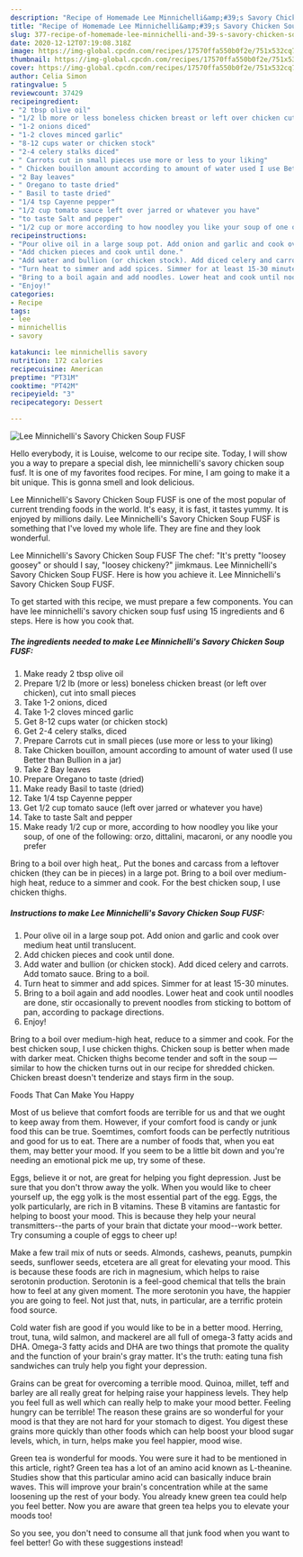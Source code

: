 ```yaml
---
description: "Recipe of Homemade Lee Minnichelli&amp;#39;s Savory Chicken Soup FUSF"
title: "Recipe of Homemade Lee Minnichelli&amp;#39;s Savory Chicken Soup FUSF"
slug: 377-recipe-of-homemade-lee-minnichelli-and-39-s-savory-chicken-soup-fusf
date: 2020-12-12T07:19:08.318Z
image: https://img-global.cpcdn.com/recipes/17570ffa550b0f2e/751x532cq70/lee-minnichellis-savory-chicken-soup-fusf-recipe-main-photo.jpg
thumbnail: https://img-global.cpcdn.com/recipes/17570ffa550b0f2e/751x532cq70/lee-minnichellis-savory-chicken-soup-fusf-recipe-main-photo.jpg
cover: https://img-global.cpcdn.com/recipes/17570ffa550b0f2e/751x532cq70/lee-minnichellis-savory-chicken-soup-fusf-recipe-main-photo.jpg
author: Celia Simon
ratingvalue: 5
reviewcount: 37429
recipeingredient:
- "2 tbsp olive oil"
- "1/2 lb more or less boneless chicken breast or left over chicken cut into small pieces"
- "1-2 onions diced"
- "1-2 cloves minced garlic"
- "8-12 cups water or chicken stock"
- "2-4 celery stalks diced"
- " Carrots cut in small pieces use more or less to your liking"
- " Chicken bouillon amount according to amount of water used I use Better than Bullion in a jar"
- "2 Bay leaves"
- " Oregano to taste dried"
- " Basil to taste dried"
- "1/4 tsp Cayenne pepper"
- "1/2 cup tomato sauce left over jarred or whatever you have"
- "to taste Salt and pepper"
- "1/2 cup or more according to how noodley you like your soup of one of the following orzo dittalini macaroni or any noodle you prefer"
recipeinstructions:
- "Pour olive oil in a large soup pot. Add onion and garlic and cook over medium heat until translucent."
- "Add chicken pieces and cook until done."
- "Add water and bullion (or chicken stock). Add diced celery and carrots. Add tomato sauce. Bring to a boil."
- "Turn heat to simmer and add spices. Simmer for at least 15-30 minutes."
- "Bring to a boil again and add noodles. Lower heat and cook until noodles are done, stir occasionally to prevent noodles from sticking to bottom of pan, according to package directions."
- "Enjoy!"
categories:
- Recipe
tags:
- lee
- minnichellis
- savory

katakunci: lee minnichellis savory 
nutrition: 172 calories
recipecuisine: American
preptime: "PT31M"
cooktime: "PT42M"
recipeyield: "3"
recipecategory: Dessert

---
```



![Lee Minnichelli&#39;s Savory Chicken Soup FUSF](https://img-global.cpcdn.com/recipes/17570ffa550b0f2e/751x532cq70/lee-minnichellis-savory-chicken-soup-fusf-recipe-main-photo.jpg)

Hello everybody, it is Louise, welcome to our recipe site. Today, I will show you a way to prepare a special dish, lee minnichelli&#39;s savory chicken soup fusf. It is one of my favorites food recipes. For mine, I am going to make it a bit unique. This is gonna smell and look delicious.

Lee Minnichelli&#39;s Savory Chicken Soup FUSF is one of the most popular of current trending foods in the world. It's easy, it is fast, it tastes yummy. It is enjoyed by millions daily. Lee Minnichelli&#39;s Savory Chicken Soup FUSF is something that I've loved my whole life. They are fine and they look wonderful.

Lee Minnichelli&#39;s Savory Chicken Soup FUSF The chef: &#34;It&#39;s pretty &#34;loosey goosey&#34; or should I say, &#34;loosey chickeny?&#34; jimkmaus. Lee Minnichelli&#39;s Savory Chicken Soup FUSF. Here is how you achieve it. Lee Minnichelli&#39;s Savory Chicken Soup FUSF.


To get started with this recipe, we must prepare a few components. You can have lee minnichelli&#39;s savory chicken soup fusf using 15 ingredients and 6 steps. Here is how you cook that.

<!--inarticleads1-->

##### The ingredients needed to make Lee Minnichelli&#39;s Savory Chicken Soup FUSF:

1. Make ready 2 tbsp olive oil
1. Prepare 1/2 lb (more or less) boneless chicken breast (or left over chicken), cut into small pieces
1. Take 1-2 onions, diced
1. Take 1-2 cloves minced garlic
1. Get 8-12 cups water (or chicken stock)
1. Get 2-4 celery stalks, diced
1. Prepare  Carrots cut in small pieces (use more or less to your liking)
1. Take  Chicken bouillon, amount according to amount of water used (I use Better than Bullion in a jar)
1. Take 2 Bay leaves
1. Prepare  Oregano to taste (dried)
1. Make ready  Basil to taste (dried)
1. Take 1/4 tsp Cayenne pepper
1. Get 1/2 cup tomato sauce (left over jarred or whatever you have)
1. Take to taste Salt and pepper
1. Make ready 1/2 cup or more, according to how noodley you like your soup, of one of the following: orzo, dittalini, macaroni, or any noodle you prefer


Bring to a boil over high heat,. Put the bones and carcass from a leftover chicken (they can be in pieces) in a large pot. Bring to a boil over medium-high heat, reduce to a simmer and cook. For the best chicken soup, I use chicken thighs. 

<!--inarticleads2-->

##### Instructions to make Lee Minnichelli&#39;s Savory Chicken Soup FUSF:

1. Pour olive oil in a large soup pot. Add onion and garlic and cook over medium heat until translucent.
1. Add chicken pieces and cook until done.
1. Add water and bullion (or chicken stock). Add diced celery and carrots. Add tomato sauce. Bring to a boil.
1. Turn heat to simmer and add spices. Simmer for at least 15-30 minutes.
1. Bring to a boil again and add noodles. Lower heat and cook until noodles are done, stir occasionally to prevent noodles from sticking to bottom of pan, according to package directions.
1. Enjoy!


Bring to a boil over medium-high heat, reduce to a simmer and cook. For the best chicken soup, I use chicken thighs. Chicken soup is better when made with darker meat. Chicken thighs become tender and soft in the soup — similar to how the chicken turns out in our recipe for shredded chicken. Chicken breast doesn&#39;t tenderize and stays firm in the soup. 

Foods That Can Make You Happy


Most of us believe that comfort foods are terrible for us and that we ought to keep away from them. However, if your comfort food is candy or junk food this can be true. Soemtimes, comfort foods can be perfectly nutritious and good for us to eat. There are a number of foods that, when you eat them, may better your mood. If you seem to be a little bit down and you're needing an emotional pick me up, try some of these.

Eggs, believe it or not, are great for helping you fight depression. Just be sure that you don't throw away the yolk. When you would like to cheer yourself up, the egg yolk is the most essential part of the egg. Eggs, the yolk particularly, are rich in B vitamins. These B vitamins are fantastic for helping to boost your mood. This is because they help your neural transmitters--the parts of your brain that dictate your mood--work better. Try consuming a couple of eggs to cheer up!

Make a few trail mix of nuts or seeds. Almonds, cashews, peanuts, pumpkin seeds, sunflower seeds, etcetera are all great for elevating your mood. This is because these foods are rich in magnesium, which helps to raise serotonin production. Serotonin is a feel-good chemical that tells the brain how to feel at any given moment. The more serotonin you have, the happier you are going to feel. Not just that, nuts, in particular, are a terrific protein food source.

Cold water fish are good if you would like to be in a better mood. Herring, trout, tuna, wild salmon, and mackerel are all full of omega-3 fatty acids and DHA. Omega-3 fatty acids and DHA are two things that promote the quality and the function of your brain's gray matter. It's the truth: eating tuna fish sandwiches can truly help you fight your depression. 

Grains can be great for overcoming a terrible mood. Quinoa, millet, teff and barley are all really great for helping raise your happiness levels. They help you feel full as well which can really help to make your mood better. Feeling hungry can be terrible! The reason these grains are so wonderful for your mood is that they are not hard for your stomach to digest. You digest these grains more quickly than other foods which can help boost your blood sugar levels, which, in turn, helps make you feel happier, mood wise.

Green tea is wonderful for moods. You were sure it had to be mentioned in this article, right? Green tea has a lot of an amino acid known as L-theanine. Studies show that this particular amino acid can basically induce brain waves. This will improve your brain's concentration while at the same loosening up the rest of your body. You already knew green tea could help you feel better. Now you are aware that green tea helps you to elevate your moods too!

So you see, you don't need to consume all that junk food when you want to feel better! Go  with  these suggestions  instead!


